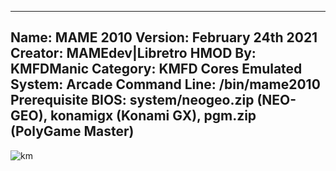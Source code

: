 -----------------------
Name: MAME 2010
Version: February 24th 2021
Creator: MAMEdev|Libretro
HMOD By: KMFDManic
Category: KMFD Cores
Emulated System: Arcade
Command Line: /bin/mame2010
Prerequisite BIOS: system/neogeo.zip (NEO-GEO), konamigx (Konami GX), pgm.zip (PolyGame Master)
-----------------------
![km](https://i.imgur.com/ixLUcLR.png) 

